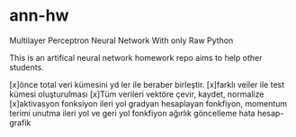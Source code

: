 
# ann-hw
Multilayer Perceptron Neural Network With only Raw Python

This is an artifical neural network homework repo aims to help other students.

[x]önce total veri kümesini yd ler ile beraber birleştir. 
[x]farklı veiler ile test kümesi oluşturulması
[x]Tüm verileri vektöre çevir, kaydet, normalize
[x]aktivasyon fonksiyon
ileri yol
gradyan hesaplayan fonkfiyon, momentum terimi unutma
ileri yol ve geri yol fonkfiyon
ağırlık göncelleme
hata hesap-grafik
